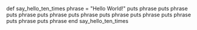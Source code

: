 def say_hello_ten_times
phrase = "Hello World!"
puts phrase
puts phrase
puts phrase
puts phrase
puts phrase
puts phrase
puts phrase
puts phrase
puts phrase
puts phrase
end
say_hello_ten_times


